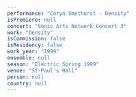 ```yaml
---
performance: "Coryn Smethurst - Density"
isPremiere: null
concert: "Sonic Arts Network Concert 3"
work: "Density"
isCommission: false
isResidency: false
work_year: "1999"
ensemble: null
season: "Electric Spring 1999"
venue: "St-Paul's Hall"
person: null
country: null
---
```


